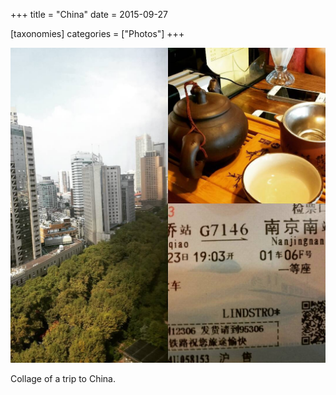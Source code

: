 +++
title = "China"
date = 2015-09-27

[taxonomies]
categories = ["Photos"]
+++

![China](china.jpeg)

Collage of a trip to China.
